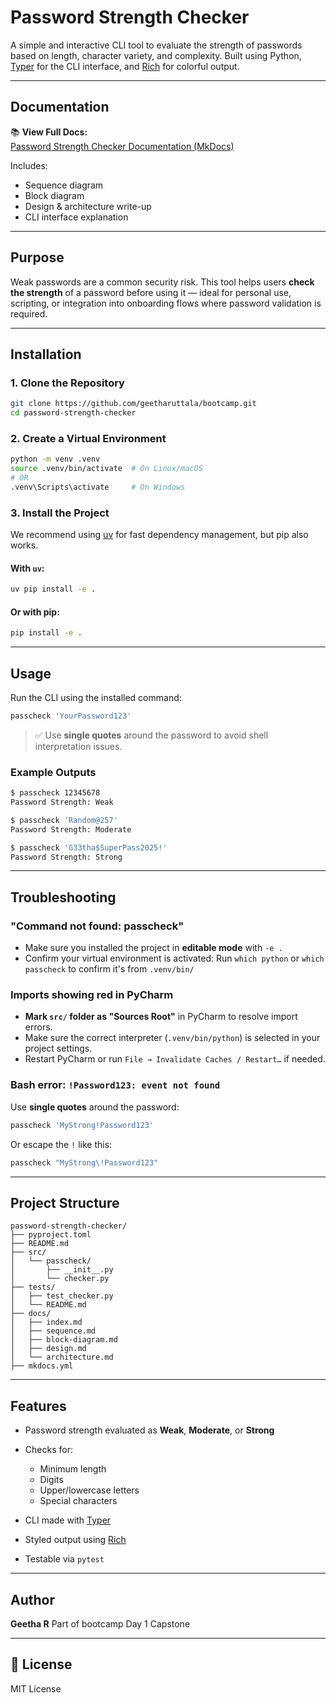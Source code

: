 # Password Strength Checker

A simple and interactive CLI tool to evaluate the strength of passwords based on length, character variety, and complexity. Built using Python, [Typer](https://typer.tiangolo.com/) for the CLI interface, and [Rich](https://rich.readthedocs.io/) for colorful output.

---

## Documentation

📚 **View Full Docs:**  
 [Password Strength Checker Documentation (MkDocs)](https://geetharuttala.github.io/bootcamp/password-strength-checker)

Includes:
- Sequence diagram
- Block diagram
- Design & architecture write-up
- CLI interface explanation

---

## Purpose

Weak passwords are a common security risk. This tool helps users **check the strength** of a password before using it — ideal for personal use, scripting, or integration into onboarding flows where password validation is required.

---

## Installation

### 1. Clone the Repository

```bash
git clone https://github.com/geetharuttala/bootcamp.git
cd password-strength-checker
````

### 2. Create a Virtual Environment

```bash
python -m venv .venv
source .venv/bin/activate  # On Linux/macOS
# OR
.venv\Scripts\activate     # On Windows
```

### 3. Install the Project

We recommend using [uv](https://github.com/astral-sh/uv) for fast dependency management, but pip also works.

#### With `uv`:

```bash
uv pip install -e .
```

#### Or with pip:

```bash
pip install -e .
```

---

## Usage

Run the CLI using the installed command:

```bash
passcheck 'YourPassword123'
```

> ✅ Use **single quotes** around the password to avoid shell interpretation issues.

### Example Outputs

```bash
$ passcheck 12345678
Password Strength: Weak 

$ passcheck 'Random@257'
Password Strength: Moderate 

$ passcheck 'G33tha$SuperPass2025!'
Password Strength: Strong 
```

---

## Troubleshooting

### "Command not found: passcheck"

* Make sure you installed the project in **editable mode** with `-e .`
* Confirm your virtual environment is activated:
  Run `which python` or `which passcheck` to confirm it's from `.venv/bin/`

### Imports showing red in PyCharm

* **Mark `src/` folder as "Sources Root"** in PyCharm to resolve import errors.
* Make sure the correct interpreter (`.venv/bin/python`) is selected in your project settings.
* Restart PyCharm or run `File → Invalidate Caches / Restart…` if needed.

### Bash error: `!Password123: event not found`

Use **single quotes** around the password:

```bash
passcheck 'MyStrong!Password123'
```

Or escape the `!` like this:

```bash
passcheck "MyStrong\!Password123"
```

---

## Project Structure

```
password-strength-checker/
├── pyproject.toml
├── README.md
├── src/
│   └── passcheck/
│       ├── __init__.py
│       └── checker.py
├── tests/
│   ├── test_checker.py
│   └── README.md
├── docs/
│   ├── index.md
│   ├── sequence.md
│   ├── block-diagram.md
│   ├── design.md
│   └── architecture.md
├── mkdocs.yml
```

---

## Features

* Password strength evaluated as **Weak**, **Moderate**, or **Strong**
* Checks for:

  * Minimum length
  * Digits
  * Upper/lowercase letters
  * Special characters
* CLI made with [Typer](https://typer.tiangolo.com/)
* Styled output using [Rich](https://rich.readthedocs.io/)
* Testable via `pytest`

---

## Author

**Geetha R**
Part of bootcamp Day 1 Capstone

---

## 📄 License

MIT License



